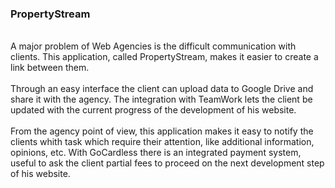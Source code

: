 <h3>PropertyStream</h3>
<br>
A major problem of Web Agencies is the difficult communication with clients. This application, called PropertyStream, makes it easier to create a link between them.
<br><br>
Through an easy interface the client can upload data to Google Drive and share it with the agency. The integration with TeamWork lets the client be updated with the current progress of the development of his website. 
<br><br>
From the agency point of view, this application makes it easy to notify the clients whith task which require their attention, like additional information, opinions, etc. With GoCardless there is an integrated payment system, useful to ask the client partial fees to proceed on the next development step of his website.  

